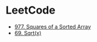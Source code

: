 # LeetCode

- [977. Squares of a Sorted Array](https://leetcode.com/problems/squares-of-a-sorted-array/)
- [69. Sqrt(x)](https://leetcode.com/problems/sqrtx/description/)
